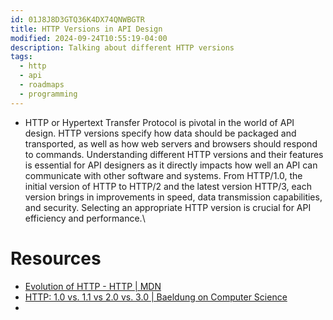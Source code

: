 ```yaml
---
id: 01J8J8D3GTQ36K4DX74QNWBGTR
title: HTTP Versions in API Design
modified: 2024-09-24T10:55:19-04:00
description: Talking about different HTTP versions
tags:
  - http
  - api
  - roadmaps
  - programming
---
```

- HTTP or Hypertext Transfer Protocol is pivotal in the world of API design. HTTP versions specify how data should be packaged and transported, as well as how web servers and browsers should respond to commands. Understanding different HTTP versions and their features is essential for API designers as it directly impacts how well an API can communicate with other software and systems. From HTTP/1.0, the initial version of HTTP to HTTP/2 and the latest version HTTP/3, each version brings in improvements in speed, data transmission capabilities, and security. Selecting an appropriate HTTP version is crucial for API efficiency and performance.\

# Resources
- [Evolution of HTTP - HTTP | MDN](https://developer.mozilla.org/en-US/docs/Web/HTTP/Basics_of_HTTP/Evolution_of_HTTP)
- [HTTP: 1.0 vs. 1.1 vs 2.0 vs. 3.0 | Baeldung on Computer Science](https://www.baeldung.com/cs/http-versions)
- 